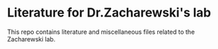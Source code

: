 # Literature for Dr.Zacharewski's lab
This repo contains literature and miscellaneous files related to the Zacharewski lab.
